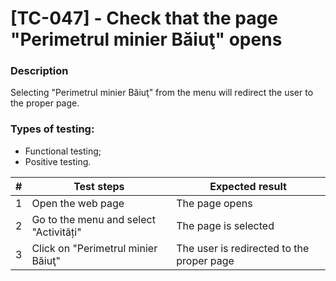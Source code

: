 # **[TC-047] - Check that the page "Perimetrul minier Băiuţ" opens**

### **Description**

Selecting "Perimetrul minier Băiuţ" from the menu will redirect the user to the proper page.

### **Types of testing:**

- Functional testing;
- Positive testing.

| #   | **Test steps**                         | **Expected result**                       |
| --- | -------------------------------------- | ----------------------------------------- |
| 1   | Open the web page                      | The page opens                            |
| 2   | Go to the menu and select "Activități" | The page is selected                      |
| 3   | Click on "Perimetrul minier Băiuţ"     | The user is redirected to the proper page |
